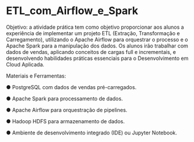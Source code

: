 # ETL_com_Airflow_e_Spark

Objetivo: a atividade prática tem como objetivo proporcionar aos alunos a experiência de implementar um projeto ETL (Extração, Transformação e Carregamento), utilizando o Apache Airflow para orquestrar o processo e o Apache Spark para a manipulação dos dados. Os alunos irão trabalhar com dados de vendas, aplicando conceitos de cargas full e incrementais, e desenvolvendo habilidades práticas essenciais para o Desenvolvimento em Cloud Aplicada.

Materiais e Ferramentas:

●   PostgreSQL com dados de vendas pré-carregados.

●   Apache Spark para processamento de dados.

●   Apache Airflow para orquestração de pipelines.

●   Hadoop HDFS para armazenamento de dados.

●    Ambiente de desenvolvimento integrado (IDE) ou Jupyter Notebook.

